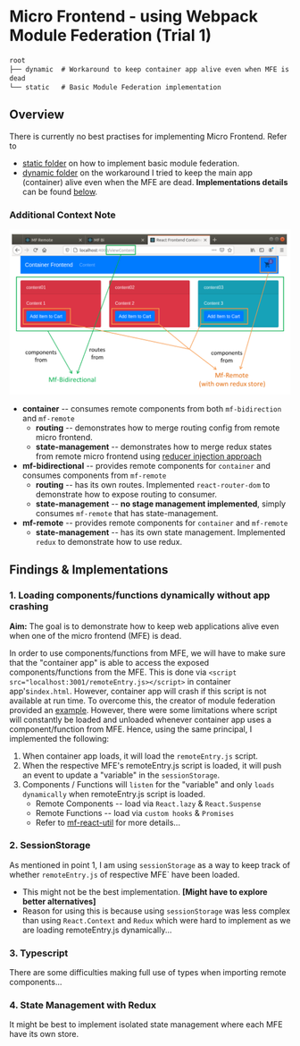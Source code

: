 # Micro Frontend - using Webpack Module Federation (Trial 1)

```
root
├── dynamic  # Workaround to keep container app alive even when MFE is dead
└── static   # Basic Module Federation implementation
```

## Overview

There is currently no best practises for implementing Micro Frontend. Refer to
- [static folder](static) on how to implement basic module federation.
- [dynamic folder](dynamic) on the workaround I tried to keep the main app (container) alive even when the MFE are dead.
**Implementations details** can be found [below](#findings--implementations).

### Additional Context Note

![preview](exC_breakdown.png)

- **container** -- consumes remote components from both `mf-bidirection` and `mf-remote`
    - **routing** -- demonstrates how to merge routing config from remote micro frontend.
    - **state-management** -- demonstrates how to merge redux states from remote micro frontend using 
    [reducer injection approach](https://redux.js.org/recipes/code-splitting#reducer-injection-approaches)
- **mf-bidirectional** -- provides remote components for `container` and consumes components from `mf-remote`
    - **routing** -- has its own routes. Implemented `react-router-dom` to demonstrate how to expose routing to consumer.
    - **state-management** -- **no stage management implemented**, simply consumes `mf-remote` that has state-management.
- **mf-remote** -- provides remote components for `container` and `mf-remote`
    - **state-management** -- has its own state management. Implemented `redux` to demonstrate how to use redux.

## Findings & Implementations 

### 1. Loading components/functions dynamically without app crashing

**Aim:** The goal is to demonstrate how to keep web applications alive even when one of the micro frontend (MFE) is dead. 

In order to use components/functions from MFE, we will have to make sure that the "container app" is able to access the
exposed components/functions from the MFE. This is done via `<script src="localhost:3001/remoteEntry.js></script>` in 
container app's`index.html`. However, container app will crash if this script is not available at run time. To overcome
this, the creator of module federation provided an [example](https://github.com/module-federation/module-federation-examples/blob/master/advanced-api/dynamic-remotes/app1/src/App.js).
However, there were some limitations where script will constantly be loaded and unloaded whenever container app uses a
component/function from MFE. Hence, using the same principal, I implemented the following:

1. When container app loads, it will load the `remoteEntry.js` script.
2. When the respective MFE's remoteEntry.js script is loaded, it will push an event to update a "variable" in the `sessionStorage`.
3. Components / Functions will `listen` for the "variable" and only `loads dynamically` when remoteEntry.js script is loaded.
    - Remote Components -- load via `React.lazy` & `React.Suspense`
    - Remote Functions -- load via `custom hooks` & `Promises`
    - Refer to [mf-react-util](dynamic/container/src/utils/mf-react-util.tsx) for more details...

### 2. SessionStorage

As mentioned in point 1, I am using `sessionStorage` as a way to keep track of whether `remoteEntry.js` of respective MFE`
have been loaded. 

- This might not be the best implementation. **[Might have to explore better alternatives]**
- Reason for using this is because using `sessionStorage` was less complex than using `React.Context` and `Redux` which
were hard to implement as we are loading remoteEntry.js dynamically...

### 3. Typescript

There are some difficulties making full use of types when importing remote components...

### 4. State Management with Redux

It might be best to implement isolated state management where each MFE have its own store.

